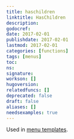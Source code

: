 ```yaml
---
title: haschildren
linktitle: HasChildren
description:
godocref:
date: 2017-02-01
publishdate: 2017-02-01
lastmod: 2017-02-01
categories: [functions]
tags: [menus]
toc:
ns:
signature:
workson: []
hugoversion:
relatedfuncs: []
deprecated: false
draft: false
aliases: []
needsexamples: true
---
```


Used in [menu templates](/templates/menu-templates/).
